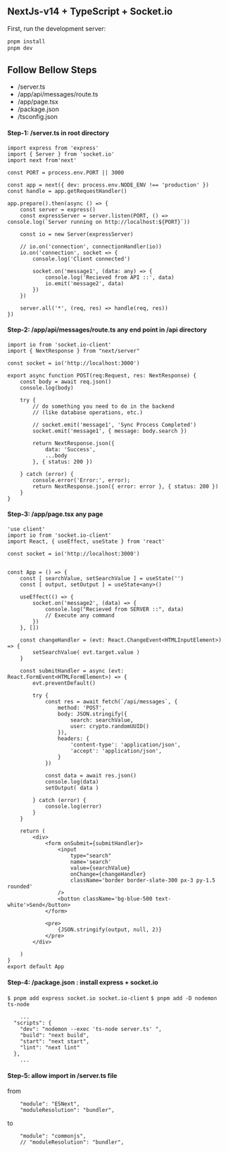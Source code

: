 ## NextJs-v14 + TypeScript + Socket.io

First, run the development server:

```bash
pnpm install
pnpm dev
```


## Follow Bellow Steps
- /server.ts
- /app/api/messages/route.ts
- /app/page.tsx
- /package.json
- /tsconfig.json

#### Step-1: /server.ts 	in root directory
```
import express from 'express'
import { Server } from 'socket.io'
import next from'next'

const PORT = process.env.PORT || 3000

const app = next({ dev: process.env.NODE_ENV !== 'production' })
const handle = app.getRequestHandler()

app.prepare().then(async () => {
	const server = express()
	const expressServer = server.listen(PORT, () => console.log(`Server running on http://localhost:${PORT}`))

	const io = new Server(expressServer)

	// io.on('connection', connectionHandler(io))
	io.on('connection', socket => {
		console.log('Client connected')

		socket.on('message1', (data: any) => {
			console.log('Recieved from API ::', data)
			io.emit('message2', data)
		})
	})

	server.all('*', (req, res) => handle(req, res))
})
```

#### Step-2: /app/api/messages/route.ts 	any end point in /api directory
```
import io from 'socket.io-client'
import { NextResponse } from "next/server"

const socket = io('http://localhost:3000')

export async function POST(req:Request, res: NextResponse) {
	const body = await req.json()
	console.log(body)

	try {
		// do something you need to do in the backend 
		// (like database operations, etc.)

		// socket.emit('message1', 'Sync Process Completed')
		socket.emit('message1', { message: body.search })

		return NextResponse.json({ 
			data: 'Success',
			...body
		}, { status: 200 })

	} catch (error) {
		console.error('Error:', error);
		return NextResponse.json({ error: error }, { status: 200 })
	}
}
```




#### Step-3: /app/page.tsx 	any page 
```
'use client'
import io from 'socket.io-client'
import React, { useEffect, useState } from 'react'

const socket = io('http://localhost:3000')


const App = () => {
	const [ searchValue, setSearchValue ] = useState('')
	const [ output, setOutput ] = useState<any>()

	useEffect(() => {
		socket.on('message2', (data) => {
			console.log("Recieved from SERVER ::", data)
			// Execute any command
		})
	}, [])

	const changeHandler = (evt: React.ChangeEvent<HTMLInputElement>) => {
		setSearchValue( evt.target.value )
	}

	const submitHandler = async (evt: React.FormEvent<HTMLFormElement>) => {
		evt.preventDefault()

		try {
			const res = await fetch(`/api/messages`, {
				method: 'POST',
				body: JSON.stringify({
					search: searchValue,
					user: crypto.randomUUID()
				}),
				headers: {
					'content-type': 'application/json',
					'accept': 'application/json',
				}
			})

			const data = await res.json()
			console.log(data)
			setOutput( data )

		} catch (error) {
			console.log(error)				
		}
	}

	return (
		<div>
			<form onSubmit={submitHandler}>
				<input 
					type="search" 
					name='search' 
					value={searchValue} 
					onChange={changeHandler}
					className='border border-slate-300 px-3 py-1.5 rounded'
				/>
				<button className='bg-blue-500 text-white'>Send</button>
			</form>

			<pre>
				{JSON.stringify(output, null, 2)}
			</pre>
		</div>

	)
}
export default App
```

#### Step-4: /package.json 		: install express + socket.io
`$ pnpm add express socket.io socket.io-client`
`$ pnpm add -D nodemon ts-node`

```
	...
  "scripts": {
    "dev": "nodemon --exec 'ts-node server.ts' ",
    "build": "next build",
    "start": "next start",
    "lint": "next lint"
  },
	...
```



#### Step-5: allow import in /server.ts file
from
```
	"module": "ESNext",
	"moduleResolution": "bundler",
```

to
```
	"module": "commonjs",
	// "moduleResolution": "bundler",
```